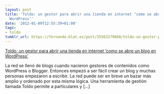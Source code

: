 ```yaml
---
layout: post
title: 'Toldo: un gestor para abrir una tienda en internet ‘como se abre un blog en
  WordPress’'
date: '2012-01-09T12:55:39+01:00'
tags:
- toldo
tumblr_url: https://fernando.blat.es/post/15563279660/toldo-un-gestor-para-abrir-una-tienda-en-internet
---
```

[Toldo: un gestor para abrir una tienda en internet ‘como se abre un blog en WordPress’](http://www.yorokobu.es/toldo-un-gestor-para-abrir-una-tienda-en-internet-como-se-abre-un-blog-en-wordpress/)  

La red se llenó de blogs cuando nacieron gestores de contenidos como WordPress o Blogger. Entonces empezó a ser fácil crear un blog y muchas personas empezaron a escribir. La red puede ser en breve un bazar más amplio y ordenado por esta misma lógica. Una herramienta de gestión llamada Toldo permite a particulares y […]
